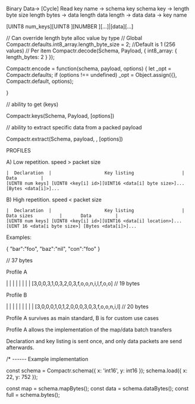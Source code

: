 Binary Data->
	[Cycle]
		Read key name -> schema key
		schema key -> length byte size
		length bytes -> data length
		data length -> data
		data -> key name



[UINT8 num_keys][UINT8 <key id>][NUMBER <length byte>][...]|[data][...]




// Can override length byte alloc value by type
// Global
Compactr.defaults.int8_array.length_byte_size = 2;	//Default is 1 (256 values)
// Per item
Compactr.decode(Schema, Payload, {
	int8_array: { 
		length_bytes: 2
	}
});


Compactr.encode = function(schema, payload, options) {
	let _opt = Compactr.defaults;
	if (options !== undefined) _opt = Object.assign({}, Compactr.default, options);


}

// ability to get (keys)

Compactr.keys(Schema, Payload, [options])

// ability to extract specific data from a packed payload

Compactr.extract(Schema, payload, <key>, [options])



PROFILES

A) Low repetition. speed > packet size


    |  Declaration  |                    Key listing                  |        Data         |
    [UINT8 num keys] [UINT8 <key[i] id>][UINT16 <data[i] byte size>]... [Bytes <data[i]>]...


B) High repetition. speed < packet size

    |  Declaration  |                    Key listing                  |        Data sizes          |       Data         |
    [UINT8 num keys] [UINT8 <key[i] id>][UINT16 <data[i] location>]... [UINT 16 <data[i byte size>] [Bytes <data[i]>]...




Examples:

{
	"bar":"foo",
	"baz":"nil",
	"con":"foo"
}

// 37 bytes


Profile A

| |     |     |     |     |     |     |
[3,0,0,3,1,0,3,2,0,3,f,o,o,n,i,l,f,o,o]	// 19 bytes

Profile B

| |     |     |     |   |   |     |     |
[3,0,0,0,1,0,1,2,0,0,0,3,0,3,f,o,o,n,i,l] // 20 bytes


Profile A survives as main standard, B is for custom use cases

Profile A allows the implementation of the map/data batch transfers

Declaration and key listing is sent once, and only data packets are send afterwards.

/* ------ Example implementation

const schema = Compactr.schema({ x: 'int16', y: int16 });
schema.load({ x: 22, y: 752 });

const map = schema.mapBytes();
const data = schema.dataBytes();
const full = schema.bytes();


